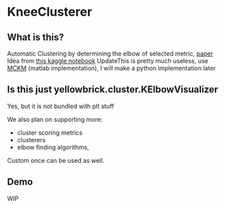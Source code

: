 # KneeClusterer

## What is this?
Automatic Clustering by determining the elbow of selected metric, [paper](https://raghavan.usc.edu//papers/kneedle-simplex11.pdf)
Idea from [this kaggle notebook](https://www.kaggle.com/code/arunklenin/space-titanic-eda-advanced-feature-engineering/notebook#5.4-Encoding-Techniques)
UpdateThis is pretty much useless, use [MCKM](https://github.com/sszhou-github/MCKM) (matlab implementation), I will make a python implementation later

## Is this just yellowbrick.cluster.KElbowVisualizer
Yes, but it is not bundled with plt stuff

We also plan on supporting more:
- cluster scoring metrics
- clusterers
- elbow finding algorithms,

Custom once can be used as well.

## Demo
WIP
